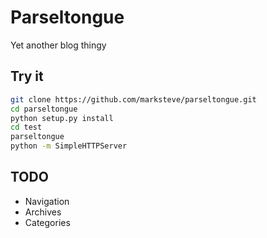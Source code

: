 # Parseltongue

Yet another blog thingy

## Try it

```bash
git clone https://github.com/marksteve/parseltongue.git
cd parseltongue
python setup.py install
cd test
parseltongue
python -m SimpleHTTPServer
```

## TODO

* Navigation
* Archives
* Categories
